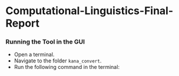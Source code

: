 # Computational-Linguistics-Final-Report

### Running the Tool in the GUI

- Open a terminal.
- Navigate to the folder `kana_convert`.
- Run the following command in the terminal:
